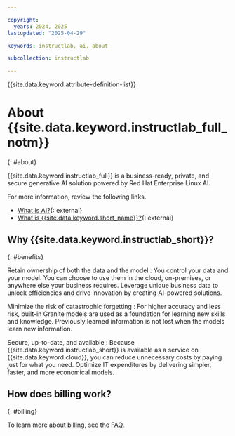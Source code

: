 ```yaml
---

copyright:
  years: 2024, 2025
lastupdated: "2025-04-29"

keywords: instructlab, ai, about

subcollection: instructlab

---
```


{{site.data.keyword.attribute-definition-list}}


# About {{site.data.keyword.instructlab_full_notm}}
{: #about}

{{site.data.keyword.instructlab_full}} is a business-ready, private, and secure generative AI solution powered by Red Hat Enterprise Linux AI.

For more information, review the following links.

- [What is AI?](https://www.ibm.com/think/topics/artificial-intelligence){: external}
- [What is {{site.data.keyword.short_name}}?](https://www.redhat.com/en/topics/ai/what-is-instructlab){: external}


## Why {{site.data.keyword.instructlab_short}}?
{: #benefits}

Retain ownership of both the data and the model
:   You control your data and your model. You can choose to use them in the cloud, on-premises, or anywhere else your business requires. Leverage unique business data to unlock efficiencies and drive innovation by creating AI-powered solutions.

Minimize the risk of catastrophic forgetting
:   For higher accuracy and less risk, built-in Granite models are used as a foundation for learning new skills and knowledge. Previously learned information is not lost when the models learn new information.

Secure, up-to-date, and available
:   Because {{site.data.keyword.instructlab_short}} is available as a service on {{site.data.keyword.cloud}}, you can reduce unnecessary costs by paying just for what you need. Optimize IT expenditures by delivering simpler, faster, and more economical models.


## How does billing work?
{: #billing}

To learn more about billing, see the [FAQ](/docs/{{site.data.keyword.subcollection}}?topic={{site.data.keyword.subcollection}}-faq#costs).
